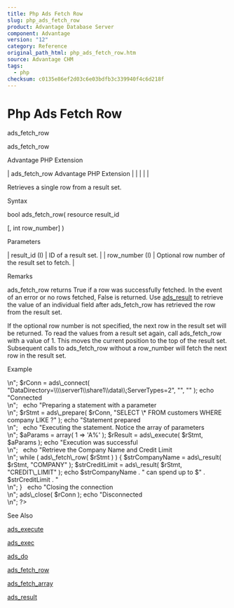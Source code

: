 ```yaml
---
title: Php Ads Fetch Row
slug: php_ads_fetch_row
product: Advantage Database Server
component: Advantage
version: "12"
category: Reference
original_path_html: php_ads_fetch_row.htm
source: Advantage CHM
tags:
  - php
checksum: c0135e86ef2d03c6e03bdfb3c339940f4c6d218f
---
```


# Php Ads Fetch Row

ads\_fetch\_row

ads\_fetch\_row

Advantage PHP Extension

| ads\_fetch\_row  Advantage PHP Extension |  |  |  |  |

Retrieves a single row from a result set.

Syntax

bool ads\_fetch\_row( resource result\_id

[, int row\_number] )

Parameters

| result\_id (I) | ID of a result set. |
| row\_number (I) | Optional row number of the result set to fetch. |

Remarks

ads\_fetch\_row returns True if a row was successfully fetched. In the event of an error or no rows fetched, False is returned. Use [ads\_result](php_ads_result.md) to retrieve the value of an individual field after ads\_fetch\_row has retrieved the row from the result set.

If the optional row number is not specified, the next row in the result set will be returned. To read the values from a result set again, call ads\_fetch\_row with a value of 1. This moves the current position to the top of the result set. Subsequent calls to ads\_fetch\_row without a row\_number will fetch the next row in the result set.

Example

<?

echo "Connecting to Server<br>\n";

$rConn = ads\_connect( "DataDirectory=\\\\server1\\share1\\data\\;ServerTypes=2", "", "" );

echo "Connected<br>\n";

 

echo "Preparing a statement with a parameter<br>\n";

$rStmt = ads\_prepare( $rConn, "SELECT \* FROM customers WHERE company LIKE ?" );

echo "Statement prepared<br>\n";

 

echo "Executing the statement. Notice the array of parameters<br>\n";

$aParams = array( 1 => 'A%' );

$rResult = ads\_execute( $rStmt, $aParams );

echo "Execution was successful<br>\n";

 

echo "Retrieve the Company Name and Credit Limit<br>\n";

while ( ads\_fetch\_row( $rStmt ) )

{

$strCompanyName = ads\_result( $rStmt, "COMPANY" );

$strCreditLimit = ads\_result( $rStmt, "CREDIT\_LIMIT" );

echo $strCompanyName . " can spend up to $" . $strCreditLimit . "<br>\n";

}

 

echo "Closing the connection<br>\n";

ads\_close( $rConn );

echo "Disconnected<br>\n";

?>

See Also

[ads\_execute](php_ads_execute.md)

[ads\_exec](php_ads_exec.md)

[ads\_do](php_ads_do.md)

[ads\_fetch\_row](php_ads_fetch_row.md)

[ads\_fetch\_array](php_ads_fetch_array.md)

[ads\_result](php_ads_result.md)
